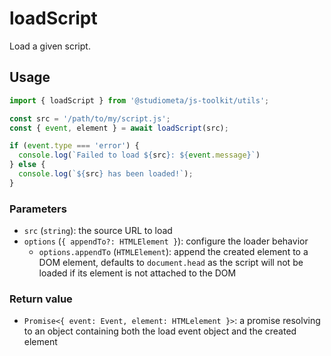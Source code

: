 # loadScript

Load a given script.

## Usage

```js
import { loadScript } from '@studiometa/js-toolkit/utils';

const src = '/path/to/my/script.js';
const { event, element } = await loadScript(src);

if (event.type === 'error') {
  console.log(`Failed to load ${src}: ${event.message}`)
} else {
  console.log(`${src} has been loaded!`);
}
```

### Parameters

- `src` (`string`): the source URL to load
- `options` (`{ appendTo?: HTMLElement }`): configure the loader behavior
  - `options.appendTo` (`HTMLElement`): append the created element to a DOM element, defaults to `document.head` as the script will not be loaded if its element is not attached to the DOM

### Return value

- `Promise<{ event: Event, element: HTMLelement }>`: a promise resolving to an object containing both the load event object and the created element
